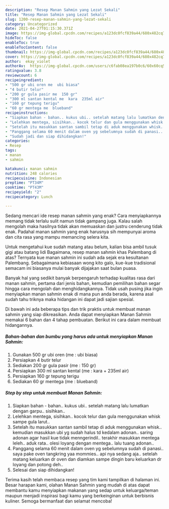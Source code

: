 ```yaml
---
description: "Resep Manan Sahmin yang Lezat Sekali"
title: "Resep Manan Sahmin yang Lezat Sekali"
slug: 1200-resep-manan-sahmin-yang-lezat-sekali
category: Uncategorized
date: 2021-04-27T01:15:30.371Z
image: https://img-global.cpcdn.com/recipes/a123dc0fcf839a44/680x482cq70/manan-sahmin-foto-resep-utama.jpg
hideToc: false
enableToc: true
enableTocContent: false
thumbnail: https://img-global.cpcdn.com/recipes/a123dc0fcf839a44/680x482cq70/manan-sahmin-foto-resep-utama.jpg
cover: https://img-global.cpcdn.com/recipes/a123dc0fcf839a44/680x482cq70/manan-sahmin-foto-resep-utama.jpg
author:  ekay_violet
authorAv:  https://img-global.cpcdn.com/users/c6fab08ea197b0c6/60x60cq50/avatar.jpg
ratingvalue: 3.8
reviewcount: 6
recipeingredient:
- "500 gr ubi oren me  ubi biasa"
- "4 butir telur"
- "200 gr gula pasir me  150 gr"
- "300 ml santan kental me  kara  235ml air"
- "160 gr tepung terigu"
- "60 gr mentega me  blueband"
recipeinstructions:
- "Siapkan bahan - bahan.. kukus ubi.. setelah matang lalu lumatkan dengan garpu.. sisihkan.."
- "Lelehkan mentega, sisihkan.. kocok telur dan gula menggunakan whisk sampe gula larut.."
- "Setelah itu masukkan santan sambil tetap di aduk menggunakan whisk.. kemudian masukkan ubi yg sudah halus td kedalam adonan.. saring adonan agar hasil kue tidak menngerindil.. terakhir masukkan mentega leleh.. aduk rata.. olesi loyang dengan mentega.. lalu tuang adonan.."
- "Panggang selama 60 menit dalam oven yg sebelumnya sudah di panasi.. saya pake oven tangkring yaa mommies.. api nya sedang aja.. setelah matang keluarkan dr oven dan diamkan sampe dingin baru keluarkan dr loyang dan potong deh.."
- "Sudah jadi dan siap dihidangkan!"
categories:
- Resep
tags:
- manan
- sahmin

katakunci: manan sahmin 
nutrition: 248 calories
recipecuisine: Indonesian
preptime: "PT34M"
cooktime: "PT43M"
recipeyield: "2"
recipecategory: Lunch

---
```



Sedang mencari ide resep manan sahmin yang enak? Cara menyiapkannya memang tidak terlalu sulit namun tidak gampang juga. Kalau salah mengolah maka hasilnya tidak akan memuaskan dan justru cenderung tidak enak. Padahal manan sahmin yang enak harusnya sih mempunyai aroma dan cita rasa yang mampu memancing selera kita.


Untuk mengetahui kue sudah matang atau belum, kalian bisa ambil tusuk gigi atau batang lidi Bagaimana, resep manan sahmin khas Palembang di atas? Ternyata kue manan sahmin ini sudah ada sejak era kesultanan Palembang. Sebagaimana kebiasaan wong kito galo, kue-kue tradisional semacam ini biasanya mulai banyak dijajakan saat bulan puasa.

Banyak hal yang sedikit banyak berpengaruh terhadap kualitas rasa dari manan sahmin, pertama dari jenis bahan, kemudian pemilihan bahan segar hingga cara mengolah dan menghidangkannya. Tidak usah pusing jika ingin menyiapkan manan sahmin enak di mana pun anda berada, karena asal sudah tahu triknya maka hidangan ini dapat jadi sajian spesial.


Di bawah ini ada beberapa tips dan trik praktis untuk membuat manan sahmin yang siap dikreasikan. Anda dapat menyiapkan Manan Sahmin memakai 6 bahan dan 4 tahap pembuatan. Berikut ini cara dalam membuat hidangannya.

<!--inarticleads1-->

##### Bahan-bahan dan bumbu yang harus ada untuk menyiapkan Manan Sahmin:

1. Gunakan 500 gr ubi oren (me : ubi biasa)
1. Persiapkan 4 butir telur
1. Sediakan 200 gr gula pasir (me : 150 gr)
1. Persiapkan 300 ml santan kental (me : kara + 235ml air)
1. Persiapkan 160 gr tepung terigu
1. Sediakan 60 gr mentega (me : blueband)




<!--inarticleads2-->

##### Step by step untuk membuat Manan Sahmin:

1. Siapkan bahan - bahan.. kukus ubi.. setelah matang lalu lumatkan dengan garpu.. sisihkan..
1. Lelehkan mentega, sisihkan.. kocok telur dan gula menggunakan whisk sampe gula larut..
1. Setelah itu masukkan santan sambil tetap di aduk menggunakan whisk.. kemudian masukkan ubi yg sudah halus td kedalam adonan.. saring adonan agar hasil kue tidak menngerindil.. terakhir masukkan mentega leleh.. aduk rata.. olesi loyang dengan mentega.. lalu tuang adonan..
1. Panggang selama 60 menit dalam oven yg sebelumnya sudah di panasi.. saya pake oven tangkring yaa mommies.. api nya sedang aja.. setelah matang keluarkan dr oven dan diamkan sampe dingin baru keluarkan dr loyang dan potong deh..
1. Selesai dan siap dihidangkan!



Terima kasih telah membaca resep yang tim kami tampilkan di halaman ini. Besar harapan kami, olahan Manan Sahmin yang mudah di atas dapat membantu kamu menyiapkan makanan yang sedap untuk keluarga/teman maupun menjadi inspirasi bagi kamu yang berkeinginan untuk berbisnis kuliner. Semoga bermanfaat dan selamat mencoba!
